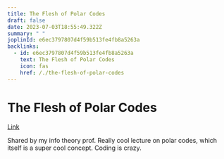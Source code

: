 ```yaml
---
title: The Flesh of Polar Codes
draft: false
date: 2023-07-03T18:55:49.322Z
summary: " "
joplinId: e6ec3797807d4f59b513fe4fb8a5263a
backlinks:
  - id: e6ec3797807d4f59b513fe4fb8a5263a
    text: The Flesh of Polar Codes
    icon: fas
    href: /./the-flesh-of-polar-codes
---
```


# The Flesh of Polar Codes

[Link](https://www.youtube.com/watch?v=VhyoZSB9g0w)

Shared by my info theory prof. Really cool lecture on polar codes, which itself is a super cool concept. Coding is crazy.
